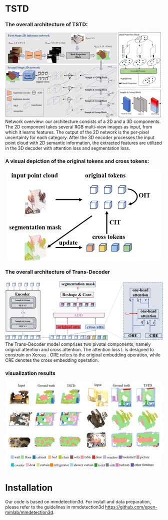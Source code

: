 # TSTD

### The overall architecture of TSTD:
![image](https://github.com/Whu-gaozhao/TSTD/blob/main/resources/architecture_7.0.png)
Network overview: our architecture consists of a 2D and a 3D components. The 2D component takes several RGB multi-view images as input, from
which it learns features. The output of the 2D network is the per-pixel uncertainty for each category. After the 3D encoder processes the input point cloud
with 2D semantic information, the extracted features are utilized in the 3D decoder with attention loss and segmentation loss.

### A visual depiction of the original tokens and cross tokens:
![image](https://github.com/Whu-gaozhao/TSTD/blob/main/resources/tokens_3.0.png)
### The overall architecture of Trans-Decoder
![image](https://github.com/Whu-gaozhao/TSTD/blob/main/resources/trans-docoder_6.0.png)
The Trans-Decoder model comprises two pivotal components, namely original attention and cross attention. The attention loss L is designed to constrain on Xcross . ORE refers to the
original embedding operation, while CRE denotes the cross embedding operation.

### visualization results
![image](https://github.com/Whu-gaozhao/TSTD/blob/main/resources/vis.png)

# Installation
Our code is based on mmdetection3d. For install and data preparation, please refer to the guidelines in mmdetection3d https://github.com/open-mmlab/mmdetection3d.


